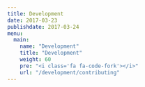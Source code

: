 ```yaml
---
title: Development
date: 2017-03-23
publishdate: 2017-03-24
menu:
  main:
    name: "Development"
    title: "Development"
    weight: 60
    pre: "<i class='fa fa-code-fork'></i>"
    url: "/development/contributing"  
---
```

